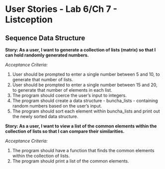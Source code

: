 # User Stories - Lab 6/Ch 7 - Listception
## Sequence Data Structure

**Story: As a user, I want to generate a collection of lists (matrix) so that I can hold randomly generated numbers.**

*Acceptance Criteria:*
1. User should be prompted to enter a single number between 5 and 10, to generate that number of lists.
2. User should be prompted to enter a single number between 15 and 20, to generate that number of elements in each list.
3. The program should coerce the user’s input to integers.
4. The program should create a data structure - buncha_lists - containing random numbers based on the user’s input.
5. The program should sort each element within buncha_lists and print out the newly sorted data structure.


**Story: As a user, I want to view a list of the common elements within the collection of lists so that I can compare their similarities.**

*Acceptance Criteria:*

1. The program should have a function that finds the common elements within the collection of lists.
2. The program should print a list of the common elements.

